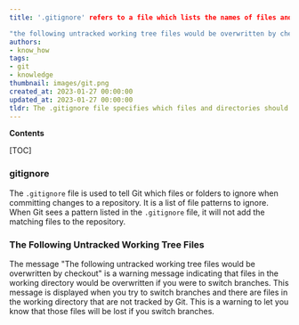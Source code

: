 ```yaml
---
title: '.gitignore' refers to a file which lists the names of files and folders that should not be tracked by the version control system.

"the following untracked working tree files would be overwritten by checkout" means that any files or folders in the working directory that have not been included in the version control system will be replaced with the files from the version control system when a checkout operation is performed
authors:
- know_how
tags:
- git
- knowledge
thumbnail: images/git.png
created_at: 2023-01-27 00:00:00
updated_at: 2023-01-27 00:00:00
tldr: The .gitignore file specifies which files and directories should be ignored by Git, while the `The following untracked working tree files would be overwritten by checkout` message warns that existing files in the working tree will be overwritten by the files in the branch being checked out.
---
```


**Contents**

[TOC]

### gitignore

The `.gitignore` file is used to tell Git which files or folders to ignore when committing changes to a repository. It is a list of file patterns to ignore. When Git sees a pattern listed in the `.gitignore` file, it will not add the matching files to the repository.

### The Following Untracked Working Tree Files

The message "The following untracked working tree files would be overwritten by checkout" is a warning message indicating that files in the working directory would be overwritten if you were to switch branches. This message is displayed when you try to switch branches and there are files in the working directory that are not tracked by Git. This is a warning to let you know that those files will be lost if you switch branches.
